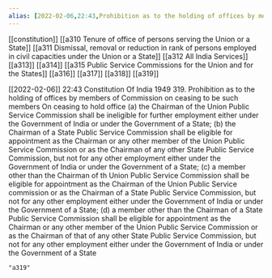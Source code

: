 ```yaml
---
alias: [2022-02-06,22:43,Prohibition as to the holding of offices by members of Commission on ceasing to be such members On ceasing to hold office]
---
```

[[constitution]] [[a310 Tenure of office of persons serving the Union or a State]] [[a311 Dismissal, removal or reduction in rank of persons employed in civil capacities under the Union or a State]] [[a312 All India Services]] [[a313]] [[a314]] [[a315 Public Service Commissions for the Union and for the States]] [[a316]] [[a317]] [[a318]] [[a319]]

[[2022-02-06]] 22:43
Constitution Of India 1949
319. Prohibition as to the holding of offices by members of Commission on ceasing to be such members On ceasing to hold office
(a) the Chairman of the Union Public Service Commission shall be ineligible for further employment either under the Government of India or under the Government of a State;
(b) the Chairman of a State Public Service Commission shall be eligible for appointment as the Chairman or any other member of the Union Public Service Commission or as the Chairman of any other State Public Service Commission, but not for any other employment either under the Government of India or under the Government of a State;
(c) a member other than the Chairman of th Union Public Service Commission shall be eligible for appointment as the Chairman of the Union Public Service commission or as the Chairman of a State Public Service Commission, but not for any other employment either under the Government of India or under the Government of a State;
(d) a member other than the Chairman of a State Public Service Commission shall be eligible for appointment as the Chairman or any other member of the Union Public Service Commission or as the Chairman of that of any other State Public Service Commission, but not for any other employment either under the Government of India or under the Government of a State
```query
"a319"
```